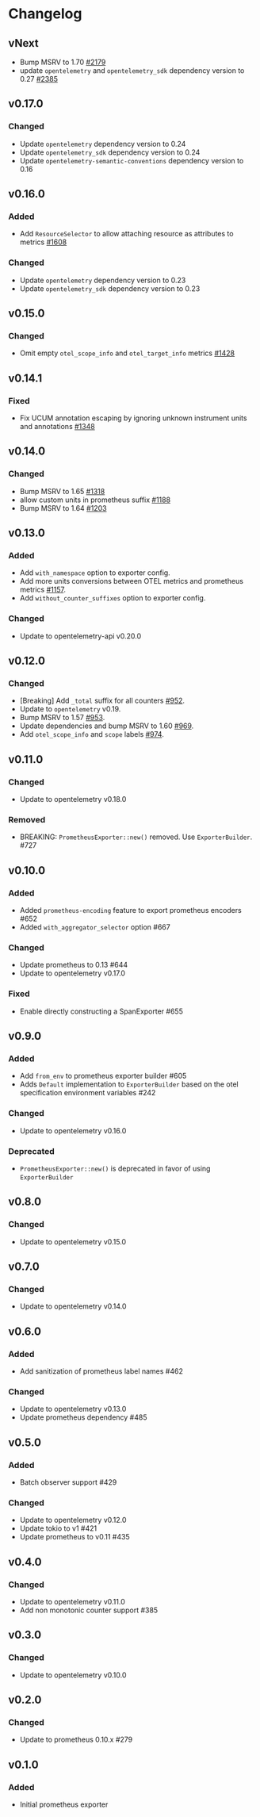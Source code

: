 # Changelog

## vNext

- Bump MSRV to 1.70 [#2179](https://github.com/open-telemetry/opentelemetry-rust/pull/2179)
- update `opentelemetry` and `opentelemetry_sdk` dependency version to 0.27 [#2385](https://github.com/open-telemetry/opentelemetry-rust/pull/2385)

## v0.17.0

### Changed

- Update `opentelemetry` dependency version to 0.24
- Update `opentelemetry_sdk` dependency version to 0.24
- Update `opentelemetry-semantic-conventions` dependency version to 0.16

## v0.16.0

### Added

- Add `ResourceSelector` to allow attaching resource as attributes to metrics [#1608](https://github.com/open-telemetry/opentelemetry-rust/pull/1608)

### Changed

- Update `opentelemetry` dependency version to 0.23
- Update `opentelemetry_sdk` dependency version to 0.23

## v0.15.0

### Changed

- Omit empty `otel_scope_info` and `otel_target_info` metrics [#1428](https://github.com/open-telemetry/opentelemetry-rust/pull/1428)

## v0.14.1

### Fixed

- Fix UCUM annotation escaping by ignoring unknown instrument units and annotations [#1348](https://github.com/open-telemetry/opentelemetry-rust/pull/1348)

## v0.14.0

### Changed

- Bump MSRV to 1.65 [#1318](https://github.com/open-telemetry/opentelemetry-rust/pull/1318)
- allow custom units in prometheus suffix [#1188](https://github.com/open-telemetry/opentelemetry-rust/pull/1188)
- Bump MSRV to 1.64 [#1203](https://github.com/open-telemetry/opentelemetry-rust/pull/1203)

## v0.13.0

### Added

- Add `with_namespace` option to exporter config.
- Add more units conversions between OTEL metrics and prometheus metrics [#1157](https://github.com/open-telemetry/opentelemetry-rust/pull/1157).
- Add `without_counter_suffixes` option to exporter config.

### Changed

- Update to opentelemetry-api v0.20.0

## v0.12.0

### Changed
- [Breaking] Add `_total` suffix for all counters [#952](https://github.com/open-telemetry/opentelemetry-rust/pull/952).
- Update to `opentelemetry` v0.19.
- Bump MSRV to 1.57 [#953](https://github.com/open-telemetry/opentelemetry-rust/pull/953).
- Update dependencies and bump MSRV to 1.60 [#969](https://github.com/open-telemetry/opentelemetry-rust/pull/969).
- Add `otel_scope_info` and `scope` labels [#974](https://github.com/open-telemetry/opentelemetry-rust/pull/974).

## v0.11.0

### Changed

- Update to opentelemetry v0.18.0

### Removed

- BREAKING: `PrometheusExporter::new()` removed. Use `ExporterBuilder`. #727

## v0.10.0

### Added

- Added `prometheus-encoding` feature to export prometheus encoders #652
- Added `with_aggregator_selector` option #667

### Changed

- Update prometheus to 0.13 #644
- Update to opentelemetry v0.17.0

### Fixed

- Enable directly constructing a SpanExporter #655

## v0.9.0

### Added

- Add `from_env` to prometheus exporter builder #605
- Adds `Default` implementation to `ExporterBuilder` based on the otel specification environment variables #242

### Changed

- Update to opentelemetry v0.16.0

### Deprecated

- `PrometheusExporter::new()` is deprecated in favor of using `ExporterBuilder`

## v0.8.0

### Changed

- Update to opentelemetry v0.15.0

## v0.7.0

### Changed

- Update to opentelemetry v0.14.0

## v0.6.0

### Added

- Add sanitization of prometheus label names #462

### Changed

- Update to opentelemetry v0.13.0
- Update prometheus dependency #485

## v0.5.0

### Added

- Batch observer support #429

### Changed

- Update to opentelemetry v0.12.0
- Update tokio to v1 #421
- Update prometheus to v0.11 #435

## v0.4.0

### Changed

- Update to opentelemetry v0.11.0
- Add non monotonic counter support #385

## v0.3.0

### Changed

- Update to opentelemetry v0.10.0

## v0.2.0

### Changed

- Update to prometheus 0.10.x #279

## v0.1.0

### Added

- Initial prometheus exporter
